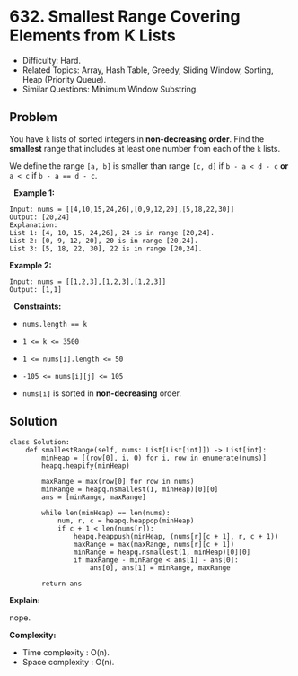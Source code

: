 # 632. Smallest Range Covering Elements from K Lists

- Difficulty: Hard.
- Related Topics: Array, Hash Table, Greedy, Sliding Window, Sorting, Heap (Priority Queue).
- Similar Questions: Minimum Window Substring.

## Problem

You have ```k``` lists of sorted integers in **non-decreasing order**. Find the **smallest** range that includes at least one number from each of the ```k``` lists.

We define the range ```[a, b]``` is smaller than range ```[c, d]``` if ```b - a < d - c``` **or** ```a < c``` if ```b - a == d - c```.

 
**Example 1:**

```
Input: nums = [[4,10,15,24,26],[0,9,12,20],[5,18,22,30]]
Output: [20,24]
Explanation: 
List 1: [4, 10, 15, 24,26], 24 is in range [20,24].
List 2: [0, 9, 12, 20], 20 is in range [20,24].
List 3: [5, 18, 22, 30], 22 is in range [20,24].
```

**Example 2:**

```
Input: nums = [[1,2,3],[1,2,3],[1,2,3]]
Output: [1,1]
```

 
**Constraints:**


	
- ```nums.length == k```
	
- ```1 <= k <= 3500```
	
- ```1 <= nums[i].length <= 50```
	
- ```-105 <= nums[i][j] <= 105```
	
- ```nums[i]``` is sorted in **non-decreasing** order.



## Solution

```Python3
class Solution:
    def smallestRange(self, nums: List[List[int]]) -> List[int]:
        minHeap = [(row[0], i, 0) for i, row in enumerate(nums)]
        heapq.heapify(minHeap)

        maxRange = max(row[0] for row in nums)
        minRange = heapq.nsmallest(1, minHeap)[0][0]
        ans = [minRange, maxRange]

        while len(minHeap) == len(nums):
            num, r, c = heapq.heappop(minHeap)
            if c + 1 < len(nums[r]):
                heapq.heappush(minHeap, (nums[r][c + 1], r, c + 1))
                maxRange = max(maxRange, nums[r][c + 1])
                minRange = heapq.nsmallest(1, minHeap)[0][0]
                if maxRange - minRange < ans[1] - ans[0]:
                    ans[0], ans[1] = minRange, maxRange

        return ans
```

**Explain:**

nope.

**Complexity:**

* Time complexity : O(n).
* Space complexity : O(n).
